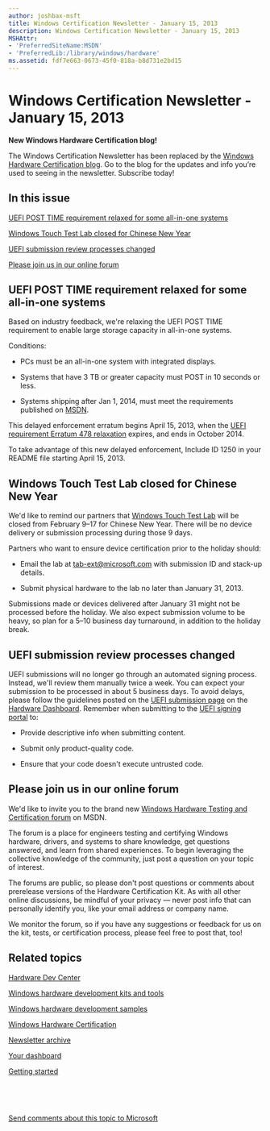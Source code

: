 ```yaml
---
author: joshbax-msft
title: Windows Certification Newsletter - January 15, 2013
description: Windows Certification Newsletter - January 15, 2013
MSHAttr:
- 'PreferredSiteName:MSDN'
- 'PreferredLib:/library/windows/hardware'
ms.assetid: fdf7e663-0673-45f0-818a-b8d731e2bd15
---
```


# Windows Certification Newsletter - January 15, 2013


**New Windows Hardware Certification blog!**

The Windows Certification Newsletter has been replaced by the [Windows Hardware Certification blog](http://blogs.msdn.com/b/windows_hardware_certification/). Go to the blog for the updates and info you’re used to seeing in the newsletter. Subscribe today!

## In this issue


[UEFI POST TIME requirement relaxed for some all-in-one systems](#posttime)

[Windows Touch Test Lab closed for Chinese New Year](#wttl)

[UEFI submission review processes changed](#review)

[Please join us in our online forum](#forum)

## <a href="" id="posttime"></a>UEFI POST TIME requirement relaxed for some all-in-one systems


Based on industry feedback, we're relaxing the UEFI POST TIME requirement to enable large storage capacity in all-in-one systems.

Conditions:

-   PCs must be an all-in-one system with integrated displays.

-   Systems that have 3 TB or greater capacity must POST in 10 seconds or less.

-   Systems shipping after Jan 1, 2014, must meet the requirements published on [MSDN](http://msdn.microsoft.com/).

This delayed enforcement erratum begins April 15, 2013, when the [UEFI requirement Erratum 478 relaxation](http://msdn.microsoft.com/windows/hardware/jj679343.aspx) expires, and ends in October 2014.

To take advantage of this new delayed enforcement, Include ID 1250 in your README file starting April 15, 2013.

## <a href="" id="wttl"></a>Windows Touch Test Lab closed for Chinese New Year


We'd like to remind our partners that [Windows Touch Test Lab](http://msdn.microsoft.com/library/windows/hardware/hh872970) will be closed from February 9–17 for Chinese New Year. There will be no device delivery or submission processing during those 9 days.

Partners who want to ensure device certification prior to the holiday should:

-   Email the lab at tab-ext@microsoft.com with submission ID and stack-up details.

-   Submit physical hardware to the lab no later than January 31, 2013.

Submissions made or devices delivered after January 31 might not be processed before the holiday. We also expect submission volume to be heavy, so plan for a 5–10 business day turnaround, in addition to the holiday break.

## <a href="" id="review"></a>UEFI submission review processes changed


UEFI submissions will no longer go through an automated signing process. Instead, we'll review them manually twice a week. You can expect your submission to be processed in about 5 business days. To avoid delays, please follow the guidelines posted on the [UEFI submission page](https://sysdev.microsoft.com/Hardware/member/SubmissionWizard/CreateUefiSubmission.aspx) on the [Hardware Dashboard](https://sysdev.microsoft.com/hardware/member/). Remember when submitting to the [UEFI signing portal](http://msdn.microsoft.com/library/windows/desktop/hh973604) to:

-   Provide descriptive info when submitting content.

-   Submit only product-quality code.

-   Ensure that your code doesn't execute untrusted code.

## <a href="" id="forum"></a>Please join us in our online forum


We'd like to invite you to the brand new [Windows Hardware Testing and Certification forum](http://social.msdn.microsoft.com/Forums/en-US/whck/threads) on MSDN.

The forum is a place for engineers testing and certifying Windows hardware, drivers, and systems to share knowledge, get questions answered, and learn from shared experiences. To begin leveraging the collective knowledge of the community, just post a question on your topic of interest.

The forums are public, so please don't post questions or comments about prerelease versions of the Hardware Certification Kit. As with all other online discussions, be mindful of your privacy — never post info that can personally identify you, like your email address or company name.

We monitor the forum, so if you have any suggestions or feedback for us on the kit, tests, or certification process, please feel free to post that, too!

## Related topics


[Hardware Dev Center](http://msdn.microsoft.com/en-US/windows/hardware/)

[Windows hardware development kits and tools](http://msdn.microsoft.com/windows/hardware/bg127147)

[Windows hardware development samples](http://code.msdn.microsoft.com/windowshardware/)

[Windows Hardware Certification](http://msdn.microsoft.com/en-US/windows/hardware/gg463010)

[Newsletter archive](windows-certification-newsletter-archive.md)

[Your dashboard](https://sysdev.microsoft.com/hardware/member/)

[Getting started](http://msdn.microsoft.com/library/windows/hardware/gg507680/)

 

 

[Send comments about this topic to Microsoft](mailto:wsddocfb@microsoft.com?subject=Documentation%20feedback%20%5Bp_hck\p_hck%5D:%20Windows%20Certification%20Newsletter%20-%20January%2015,%202013%20%20RELEASE:%20%284/27/2016%29&body=%0A%0APRIVACY%20STATEMENT%0A%0AWe%20use%20your%20feedback%20to%20improve%20the%20documentation.%20We%20don't%20use%20your%20email%20address%20for%20any%20other%20purpose,%20and%20we'll%20remove%20your%20email%20address%20from%20our%20system%20after%20the%20issue%20that%20you're%20reporting%20is%20fixed.%20While%20we're%20working%20to%20fix%20this%20issue,%20we%20might%20send%20you%20an%20email%20message%20to%20ask%20for%20more%20info.%20Later,%20we%20might%20also%20send%20you%20an%20email%20message%20to%20let%20you%20know%20that%20we've%20addressed%20your%20feedback.%0A%0AFor%20more%20info%20about%20Microsoft's%20privacy%20policy,%20see%20http://privacy.microsoft.com/default.aspx. "Send comments about this topic to Microsoft")





